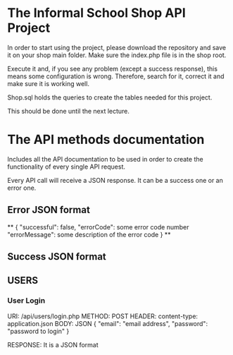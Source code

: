 # The Informal School Shop API Project

In order to start using the project, please download the repository and save it on your shop main folder. Make sure the index.php file is in the shop root.

Execute it and, if you see any problem (except a success response), this means some configuration is wrong. Therefore, search for it, correct it and make sure it is working well.

Shop.sql holds the queries to create the tables needed for this project.

This should be done until the next lecture.


# The API methods documentation

Includes all the API documentation to be used in order to create the functionality of every single API request.

Every API call will receive a JSON response. It can be a success one or an error one.

## Error JSON format
**
{
  "successful": false,
  "errorCode": some error code number
  "errorMessage": some description of the error code
}
**

## Success JSON format


## USERS

### User Login
URI: /api/users/login.php
METHOD: POST
HEADER: content-type: application.json
BODY: JSON 
  {
    "email": "email address",
    "password": "password to login"
  }
  
RESPONSE:
  It is a JSON format



